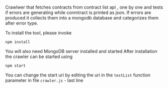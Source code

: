 Crawlwer that fetches contracts from contract list api , one by one and tests 
if errors are generating while conmtract is printed as json. If errors are produced
it collects them into a mongodb database and categorizes them after error type. 


To install the tool, please invoke

```
npm install
```

You will also need MongoDB server installed and started
After installation the crawler can be started using

```
npm start
```

You can change the start uri by editing the uri in the `testList` function parameter in file `crawler.js` - last line
